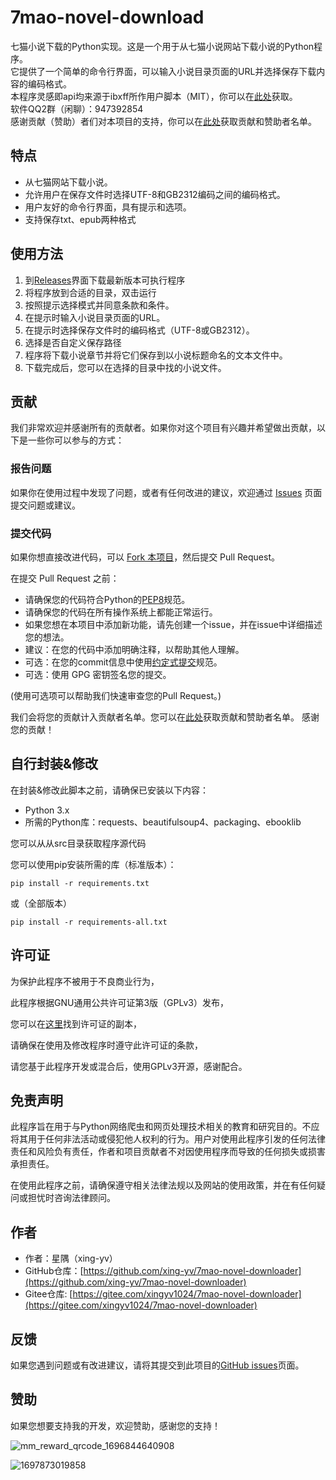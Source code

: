 # 7mao-novel-download
七猫小说下载的Python实现。这是一个用于从七猫小说网站下载小说的Python程序。  
它提供了一个简单的命令行界面，可以输入小说目录页面的URL并选择保存下载内容的编码格式。  
本程序灵感即api均来源于ibxff所作用户脚本（MIT），你可以在[此处](https://greasyfork.org/zh-CN/scripts/479460)获取。  
软件QQ2群（闲聊）：947392854  
感谢贡献（赞助）者们对本项目的支持，你可以在[此处](https://github.com/xing-yv/7mao-novel-downloader/blob/main/CONTRIBUTORS.md)获取贡献和赞助者名单。

## 特点

- 从七猫网站下载小说。
- 允许用户在保存文件时选择UTF-8和GB2312编码之间的编码格式。
- 用户友好的命令行界面，具有提示和选项。
- 支持保存txt、epub两种格式

## 使用方法

1. 到[Releases](https://github.com/xing-yv/7mao-novel-downloader/releases)界面下载最新版本可执行程序
2. 将程序放到合适的目录，双击运行
3. 按照提示选择模式并同意条款和条件。
4. 在提示时输入小说目录页面的URL。
5. 在提示时选择保存文件时的编码格式（UTF-8或GB2312）。
6. 选择是否自定义保存路径
7. 程序将下载小说章节并将它们保存到以小说标题命名的文本文件中。
8. 下载完成后，您可以在选择的目录中找的小说文件。

## 贡献

我们非常欢迎并感谢所有的贡献者。如果你对这个项目有兴趣并希望做出贡献，以下是一些你可以参与的方式：

### 报告问题

如果你在使用过程中发现了问题，或者有任何改进的建议，欢迎通过 [Issues](https://github.com/xing-yv/7mao-novel-downloader/issues) 页面提交问题或建议。

### 提交代码

如果你想直接改进代码，可以 [Fork 本项目](https://github.com/xing-yv/7mao-novel-downloader/fork)，然后提交 Pull Request。

在提交 Pull Request 之前：

- 请确保您的代码符合Python的[PEP8](https://www.python.org/dev/peps/pep-0008/)规范。
- 请确保您的代码在所有操作系统上都能正常运行。
- 如果您想在本项目中添加新功能，请先创建一个issue，并在issue中详细描述您的想法。
- 建议：在您的代码中添加明确注释，以帮助其他人理解。
- 可选：在您的commit信息中使用[约定式提交](https://www.conventionalcommits.org/zh-hans/v1.0.0/)规范。
- 可选：使用 GPG 密钥签名您的提交。  

(使用可选项可以帮助我们快速审查您的Pull Request。)

我们会将您的贡献计入贡献者名单。您可以在[此处](https://github.com/xing-yv/7mao-novel-downloader/blob/main/CONTRIBUTORS.md)获取贡献和赞助者名单。
感谢您的贡献！




## 自行封装&修改

在封装&修改此脚本之前，请确保已安装以下内容：

- Python 3.x
- 所需的Python库：requests、beautifulsoup4、packaging、ebooklib

您可以从从src目录获取程序源代码

您可以使用pip安装所需的库（标准版本）：

```shell
pip install -r requirements.txt
```

或（全部版本）

```shell
pip install -r requirements-all.txt
```

## 许可证

为保护此程序不被用于不良商业行为，

此程序根据GNU通用公共许可证第3版（GPLv3）发布，

您可以在[这里](https://www.gnu.org/licenses/gpl-3.0.html)找到许可证的副本，

请确保在使用及修改程序时遵守此许可证的条款，

请您基于此程序开发或混合后，使用GPLv3开源，感谢配合。

## 免责声明

此程序旨在用于与Python网络爬虫和网页处理技术相关的教育和研究目的。不应将其用于任何非法活动或侵犯他人权利的行为。用户对使用此程序引发的任何法律责任和风险负有责任，作者和项目贡献者不对因使用程序而导致的任何损失或损害承担责任。

在使用此程序之前，请确保遵守相关法律法规以及网站的使用政策，并在有任何疑问或担忧时咨询法律顾问。

## 作者

- 作者：星隅（xing-yv）
- GitHub仓库：[https://github.com/xing-yv/7mao-novel-downloader](https://github.com/xing-yv/7mao-novel-downloader)
- Gitee仓库:  [https://gitee.com/xingyv1024/7mao-novel-downloader](https://gitee.com/xingyv1024/7mao-novel-downloader)

## 反馈

如果您遇到问题或有改进建议，请将其提交到此项目的[GitHub issues](https://github.com/xing-yv/7mao-novel-downloader/issues)页面。

## 赞助

如果您想要支持我的开发，欢迎赞助，感谢您的支持！

![mm_reward_qrcode_1696844640908](https://xyy-1314663891.cos.ap-nanjing.myqcloud.com/202310091746639.png)

![1697873019858](https://xyy-1314663891.cos.ap-nanjing.myqcloud.com/202310211527121.jpg)
